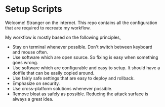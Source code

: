 Setup Scripts
=============

Welcome! Stranger on the internet. This repo contains all the configuration that are required to recreate my workflow.

My workflow is mostly based on the following principles,

- Stay on terminal whenever possible. Don't switch between keyboard and mouse often.
- Use software which are open source. So fixing is easy when something goes wrong.
- Use software which are configurable and easy to setup. It should have a dotfile that can be easily copied around.
- Use fairly safe settings that are easy to deploy and rollback. 
- Emphasize on security.
- Use cross-platform solutions whenever possible.
- Remove bloat as safely as possible. Reducing the attack surface is always a great idea.

